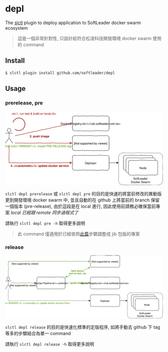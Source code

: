 # depl

The [slctl](https://github.com/softleader/slctl) plugin to deploy application to SoftLeader docker swarm ecosystem

> 這是一個非常針對性, 只設計給符合松凌科技開發環境 docker swarm 使用的 command

## Install

```sh
$ slctl plugin install github.com/softleader/depl
```

## Usage

### prerelease, pre

![](./docs/command-prerelease.svg)

`slctl depl prerelease` 或 `slctl depl pre` 的目的是快速的將當前修改的異動版更到開發環境 docker swarm 中, 並且自動的在 github 上將當前的 branch 保留一個版本 (pre-release),
由於這段是在 local 進行, 因此使用前請務必確保當前專案 *local 已經跟 remote 同步過程式了*

請執行 `slctl depl pre -h` 取得更多說明

> 此 command 僅適用於已經依照[此篇](https://github.com/softleader/softleader-microservice-wiki/wiki/Using-JIB-to-build-image)步驟調整成 jib 包版的專案

### release

![](./docs/command-release.svg)

`slctl depl release` 的目的是快速化標準的定版程序, 如將手動去 github 下 tag 等多的步驟結合為單一 command

請執行 `slctl depl release -h` 取得更多說明
